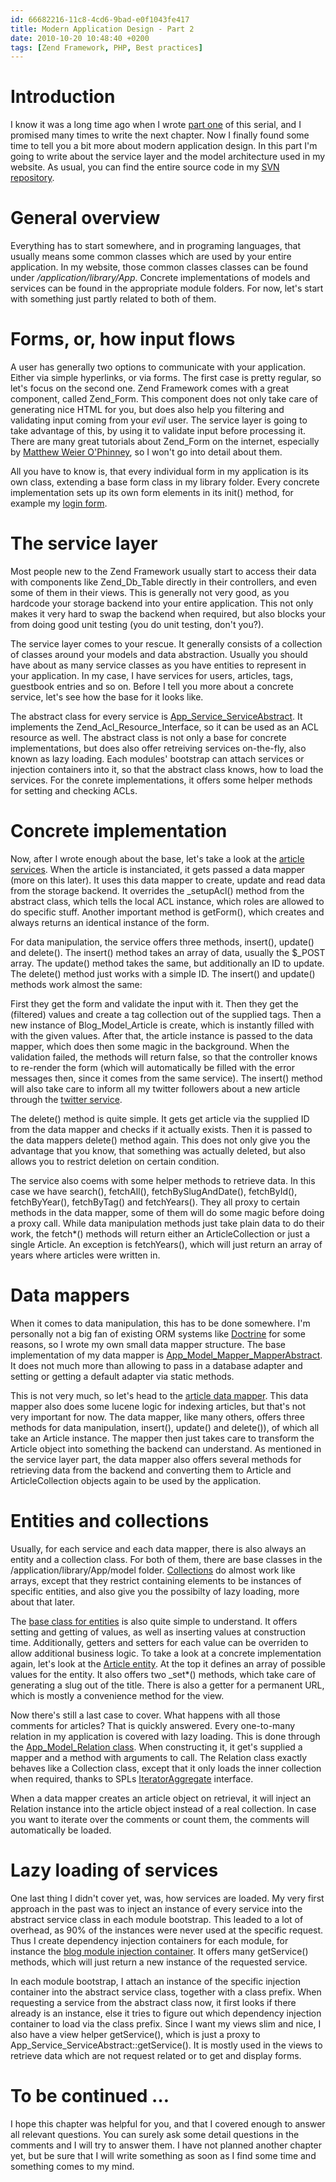 ```yaml
---
id: 66682216-11c8-4cd6-9bad-e0f1043fe417
title: Modern Application Design - Part 2
date: 2010-10-20 10:48:40 +0200
tags: [Zend Framework, PHP, Best practices]
---
```


# Introduction
I know it was a long time ago when I wrote [part one](/blog/2010/03/05/modern-application-design-part-1/) of this serial, and I promised many times to write the next chapter. Now I finally found some time to tell you a bit more about modern application design. In this part I'm going to write about the service layer and the model architecture used in my website. As usual, you can find the entire source code in my [SVN repository](http://site.svn.dasprids.de/trunk).

# General overview
Everything has to start somewhere, and in programing languages, that usually means some common classes which are used by your entire application. In my website, those common classes classes can be found under */application/library/App*. Concrete implementations of models and services can be found in the appropriate module folders. For now, let's start with something just partly related to both of them.

# Forms, or, how input flows
A user has generally two options to communicate with your application. Either via simple hyperlinks, or via forms. The first case is pretty regular, so let's focus on the second one. Zend Framework comes with a great component, called Zend_Form. This component does not only take care of generating nice HTML for you, but does also help you filtering and validating input coming from your *evil* user. The service layer is going to take advantage of this, by using it to validate input before processing it. There are many great tutorials about Zend_Form on the internet, especially by [Matthew Weier O'Phinney](http://weierophinney.net/matthew), so I won't go into detail about them.

All you have to know is, that every individual form in my application is its own class, extending a base form class in my library folder. Every concrete implementation sets up its own form elements in its init() method, for example my [login form](http://site.svn.dasprids.de/trunk/application/modules/default/forms/UserLogin.php).

# The service layer
Most people new to the Zend Framework usually start to access their data with components like Zend_Db_Table directly in their controllers, and even some of them in their views. This is generally not very good, as you hardcode your storage backend into your entire application. This not only makes it very hard to swap the backend when required, but also blocks your from doing good unit testing (you do unit testing, don't you?).

The service layer comes to your rescue. It generally consists of a collection of classes around your models and data abstraction. Usually you should have about as many service classes as you have entities to represent in your application. In my case, I have services for users, articles, tags, guestbook entries and so on. Before I tell you more about a concrete service, let's see how the base for it looks like.

The abstract class for every service is [App_Service_ServiceAbstract](http://site.svn.dasprids.de/trunk/application/library/App/Service/ServiceAbstract.php). It implements the Zend_Acl_Resource_Interface, so it can be used as an ACL resource as well. The abstract class is not only a base for concrete implementations, but does also offer retreiving services on-the-fly, also known as lazy loading. Each modules' bootstrap can attach services or injection containers into it, so that the abstract class knows, how to load the services. For the conrete implementations, it offers some helper methods for setting and checking ACLs.

# Concrete implementation
Now, after I wrote enough about the base, let's take a look at the [article services](http://site.svn.dasprids.de/trunk/application/modules/blog/services/Article.php). When the article is instanciated, it gets passed a data mapper (more on this later). It uses this data mapper to create, update and read data from the storage backend. It overrides the _setupAcl() method from the abstract class, which tells the local ACL instance, which roles are allowed to do specific stuff. Another important method is getForm(), which creates and always returns an identical instance of the form.

For data manipulation, the service offers three methods, insert(), update() and delete(). The insert() method takes an array of data, usually the $_POST array. The update() method takes the same, but additionally an ID to update. The delete() method just works with a simple ID. The insert() and update() methods work almost the same:

First they get the form and validate the input with it. Then they get the (filtered) values and create a tag collection out of the supplied tags. Then a new instance of Blog_Model_Article is create, which is instantly filled with with the given values. After that, the article instance is passed to the data mapper, which does then some magic in the background. When the validation failed, the methods will return false, so that the controller knows to re-render the form (which will automatically be filled with the error messages then, since it comes from the same service). The insert() method will also take care to inform all my twitter followers about a new article through the [twitter service](http://site.svn.dasprids.de/trunk/application/modules/blog/services/Twitter.php).

The delete() method is quite simple. It gets get article via the supplied ID from the data mapper and checks if it actually exists. Then it is passed to the data mappers delete() method again. This does not only give you the advantage that you know, that something was actually deleted, but also allows you to restrict deletion on certain condition.

The service also coems with some helper methods to retrieve data. In this case we have search(), fetchAll(), fetchBySlugAndDate(), fetchById(), fetchByYear(), fetchByTag() and fetchYears(). They all proxy to certain methods in the data mapper, some of them will do some magic before doing a proxy call. While data manipulation methods just take plain data to do their work, the fetch*() methods will return either an ArticleCollection or just a single Article. An exception is fetchYears(), which will just return an array of years where articles were written in.

# Data mappers
When it comes to data manipulation, this has to be done somewhere. I'm personally not a big fan of existing ORM systems like [Doctrine](http://www.doctrine-project.org/) for some reasons, so I wrote my own small data mapper structure. The base implementation of my data mapper is [App_Model_Mapper_MapperAbstract](http://site.svn.dasprids.de/trunk/application/library/App/Model/Mapper/MapperAbstract.php). It does not much more than allowing to pass in a database adapter and setting or getting a default adapter via static methods.

This is not very much, so let's head to the [article data mapper](http://site.svn.dasprids.de/trunk/application/modules/blog/models/mappers/Article.php). This data mapper also does some lucene logic for indexing articles, but that's not very important for now. The data mapper, like many others, offers three methods for data manipulation, insert(), update() and delete()), of which all take an Article instance. The mapper then just takes care to transform the Article object into something the backend can understand. As mentioned in the service layer part, the data mapper also offers several methods for retrieving data from the backend and converting them to Article and ArticleCollection objects again to be used by the application.

# Entities and collections
Usually, for each service and each data mapper, there is also always an entity and a collection class. For both of them, there are base classes in the /application/library/App/model folder. [Collections](http://site.svn.dasprids.de/trunk/application/library/App/Model/CollectionAbstract.php) do almost work like arrays, except that they restrict containing elements to be instances of specific entities, and also give you the possibilty of lazy loading, more about that later.

The [base class for entities](http://site.svn.dasprids.de/trunk/application/library/App/Model/ModelAbstract.php) is also quite simple to understand. It offers setting and getting of values, as well as inserting values at construction time. Additionally, getters and setters for each value can be overriden to allow additional business logic. To take a look at a concrete implementation again, let's look at the [Article entity](http://site.svn.dasprids.de/trunk/application/modules/blog/models/Article.php). At the top it defines an array of possible values for the entity. It also offers two _set*() methods, which take care of generating a slug out of the title. There is also a getter for a permanent URL, which is mostly a convenience method for the view.

Now there's still a last case to cover. What happens with all those comments for articles? That is quickly answered. Every one-to-many relation in my application is covered with lazy loading. This is done through the [App_Model_Relation class](http://site.svn.dasprids.de/trunk/application/library/App/Model/Relation.php). When constructing it, it get's supplied a mapper and a method with arguments to call. The Relation class exactly behaves like a Collection class, except that it only loads the inner collection when required, thanks to SPLs [IteratorAggregate](http://us.php.net/IteratorAggregate) interface.

When a data mapper creates an article object on retrieval, it will inject an Relation instance into the article object instead of a real collection. In case you want to iterate over the comments or count them, the comments will automatically be loaded.

# Lazy loading of services
One last thing I didn't cover yet, was, how services are loaded. My very first approach in the past was to inject an instance of every service into the abstract service class in each module bootstrap. This leaded to a lot of overhead, as 90% of the instances were never used at the specific request. Thus I create dependency injection containers for each module, for instance the [blog module injection container](http://site.svn.dasprids.de/trunk/application/modules/blog/services/InjectionContainer.php). It offers many get<Module>Service<Service>() methods, which will just return a new instance of the requested service.

In each module bootstrap, I attach an instance of the specific injection container into the abstract service class, together with a class prefix. When requesting a service from the abstract class now, it first looks if there already is an instance, else it tries to figure out which dependency injection container to load via the class prefix. Since I want my views slim and nice, I also have a view helper getService(), which is just a proxy to App_Service_ServiceAbstract::getService(). It is mostly used in the views to retrieve data which are not request related or to get and display forms.

# To be continued …
I hope this chapter was helpful for you, and that I covered enough to answer all relevant questions. You can surely ask some detail questions in the comments and I will try to answer them. I have not planned another chapter yet, but be sure that I will write something as soon as I find some time and something comes to my mind.